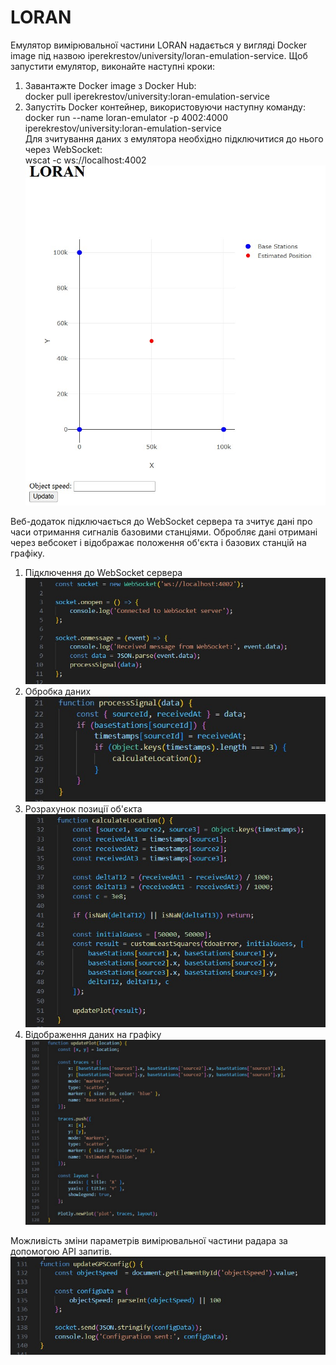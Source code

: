 # LORAN
Емулятор вимірювальної частини LORAN надається у вигляді Docker image під назвою iperekrestov/university/loran-emulation-service. Щоб запустити емулятор, виконайте наступні кроки:  
1. Завантажте Docker image з Docker Hub:  
docker pull iperekrestov/university:loran-emulation-service  
2. Запустіть Docker контейнер, використовуючи наступну команду:  
docker run --name loran-emulator -p 4002:4000 iperekrestov/university:loran-emulation-service  
Для зчитування даних з емулятора необхідно підключитися до нього через WebSocket:  
wscat -c ws://localhost:4002  
![1](screenshots/1.jpg)

Веб-додаток підключається до WebSocket сервера та зчитує дані про часи отримання сигналів базовими станціями. Обробляє дані отримані через вебсокет і відображає положення об'єкта і базових станцій на графіку.

1. Підключення до WebSocket сервера
![2](screenshots/2.jpg)
2. Обробка даних
![3](screenshots/3.jpg)
3. Розрахунок позиції об'єкта
![4](screenshots/4.jpg)
4. Відображення даних на графіку
![5](screenshots/5.jpg)

Можливість зміни параметрів вимірювальної частини радара за допомогою API запитів. 
![6](screenshots/6.jpg)